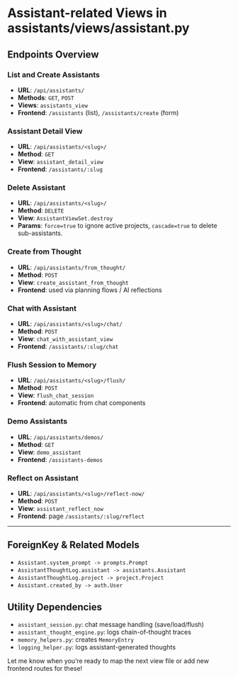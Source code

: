 # Assistant-related Views in assistants/views/assistant.py

## Endpoints Overview

### List and Create Assistants

- **URL**: `/api/assistants/`
- **Methods**: `GET`, `POST`
- **Views**: `assistants_view`
- **Frontend**: `/assistants` (list), `/assistants/create` (form)

### Assistant Detail View

- **URL**: `/api/assistants/<slug>/`
- **Method**: `GET`
- **View**: `assistant_detail_view`
- **Frontend**: `/assistants/:slug`

### Delete Assistant

- **URL**: `/api/assistants/<slug>/`
- **Method**: `DELETE`
- **View**: `AssistantViewSet.destroy`
- **Params**: `force=true` to ignore active projects, `cascade=true` to delete sub-assistants.

### Create from Thought

- **URL**: `/api/assistants/from_thought/`
- **Method**: `POST`
- **View**: `create_assistant_from_thought`
- **Frontend**: used via planning flows / AI reflections

### Chat with Assistant

- **URL**: `/api/assistants/<slug>/chat/`
- **Method**: `POST`
- **View**: `chat_with_assistant_view`
- **Frontend**: `/assistants/:slug/chat`

### Flush Session to Memory

- **URL**: `/api/assistants/<slug>/flush/`
- **Method**: `POST`
- **View**: `flush_chat_session`
- **Frontend**: automatic from chat components

### Demo Assistants

- **URL**: `/api/assistants/demos/`
- **Method**: `GET`
- **View**: `demo_assistant`
- **Frontend**: `/assistants-demos`

### Reflect on Assistant

- **URL**: `/api/assistants/<slug>/reflect-now/`
- **Method**: `POST`
- **View**: `assistant_reflect_now`
- **Frontend**: page `/assistants/:slug/reflect`

---

## ForeignKey & Related Models

- `Assistant.system_prompt -> prompts.Prompt`
- `AssistantThoughtLog.assistant -> assistants.Assistant`
- `AssistantThoughtLog.project -> project.Project`
- `Assistant.created_by -> auth.User`

## Utility Dependencies

- `assistant_session.py`: chat message handling (save/load/flush)
- `assistant_thought_engine.py`: logs chain-of-thought traces
- `memory_helpers.py`: creates `MemoryEntry`
- `logging_helper.py`: logs assistant-generated thoughts

Let me know when you’re ready to map the next view file or add new frontend routes for these!

